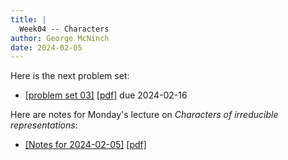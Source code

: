 ```yaml
---
title: |
  Week04 -- Characters
author: George McNinch  
date: 2024-02-05
---
```


Here is the next problem set:

- [[problem set 03]](/course-contents/PS03--rep-theory.html) [[pdf]](/course-contents/PS03--rep-theory.pdf) due 2024-02-16


Here are notes for Monday's lecture on *Characters of irreducible representations*:

- [[Notes for 2024-02-05]](/course-contents/notes-RT-2024-02-05.html) [[pdf]](/course-contents/notes-RT-2024-02-05.pdf)



